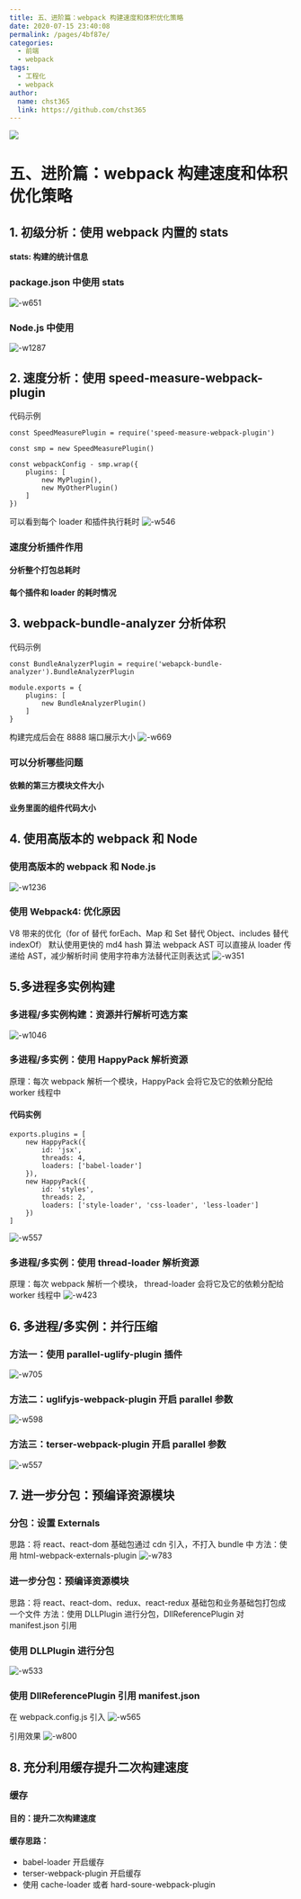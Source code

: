 ```yaml
---
title: 五、进阶篇：webpack 构建速度和体积优化策略
date: 2020-07-15 23:40:08
permalink: /pages/4bf87e/
categories:
  - 前端
  - webpack
tags:
  - 工程化
  - webpack
author:
  name: chst365
  link: https://github.com/chst365
---
```


![](https://cdn.jsdelivr.net/gh/chst365/bolgImgs/imgs/topImgs/433.jpg)

# 五、进阶篇：webpack 构建速度和体积优化策略

## 1. 初级分析：使用 webpack 内置的 stats

#### stats: 构建的统计信息

### package.json 中使用 stats

![-w651](https://upload.smart-lzgz.cn/mweb/2020%2007%2019%2015951715362102%2015948278214224%20.jpg)

### Node.js 中使用

![-w1287](https://upload.smart-lzgz.cn/mweb/2020%2007%2019%2015951715362115%2015948279510261%20.jpg)

## 2. 速度分析：使用 speed-measure-webpack-plugin

代码示例

```
const SpeedMeasurePlugin = require('speed-measure-webpack-plugin')

const smp = new SpeedMeasurePlugin()

const webpackConfig - smp.wrap({
    plugins: [
        new MyPlugin(),
        new MyOtherPlugin()
    ]
})
```

可以看到每个 loader 和插件执行耗时
![-w546](https://upload.smart-lzgz.cn/mweb/2020%2007%2019%2015951715362126%2015951689612034%20.jpg)

### 速度分析插件作用

#### 分析整个打包总耗时

#### 每个插件和 loader 的耗时情况

## 3. webpack-bundle-analyzer 分析体积

代码示例

```
const BundleAnalyzerPlugin = require('webapck-bundle-analyzer').BundleAnalyzerPlugin

module.exports = {
    plugins: [
        new BundleAnalyzerPlugin()
    ]
}
```

构建完成后会在 8888 端口展示大小
![-w669](https://upload.smart-lzgz.cn/mweb/2020%2007%2019%2015951715362141%2015951703125738%20.jpg)

### 可以分析哪些问题

#### 依赖的第三方模块文件大小

#### 业务里面的组件代码大小

## 4. 使用高版本的 webpack 和 Node

### 使用高版本的 webpack 和 Node.js

![-w1236](https://upload.smart-lzgz.cn/mweb/2021%2009%2014%2016315995711184%2015952573215784%20.jpg)

### 使用 Webpack4: 优化原因

V8 带来的优化（for of 替代 forEach、Map 和 Set 替代 Object、includes 替代 indexOf）
默认使用更快的 md4 hash 算法
webpack AST 可以直接从 loader 传递给 AST，减少解析时间
使用字符串方法替代正则表达式
![-w351](https://upload.smart-lzgz.cn/mweb/2021%2009%2014%2016315995711199%2015952580339623%20.jpg)

## 5.多进程多实例构建

### 多进程/多实例构建：资源并行解析可选方案

![-w1046](https://upload.smart-lzgz.cn/mweb/2021%2009%2014%2016315995711211%2015963614280857%20.jpg)

### 多进程/多实例：使用 HappyPack 解析资源

原理：每次 webpack 解析一个模块，HappyPack 会将它及它的依赖分配给 worker 线程中

#### 代码实例

```
exports.plugins = [
    new HappyPack({
        id: 'jsx',
        threads: 4,
        loaders: ['babel-loader']
    }),
    new HappyPack({
        id: 'styles',
        threads: 2,
        loaders: ['style-loader', 'css-loader', 'less-loader']
    })
]

```

![-w557](https://upload.smart-lzgz.cn/mweb/2021%2009%2014%2016315995711225%2015963617670933%20.jpg)

### 多进程/多实例：使用 thread-loader 解析资源

原理：每次 webpack 解析一个模块， thread-loader 会将它及它的依赖分配给 worker 线程中
![-w423](https://upload.smart-lzgz.cn/mweb/2021%2009%2014%2016315995711239%2015963620661300%20.jpg)

## 6. 多进程/多实例：并行压缩

### 方法一：使用 parallel-uglify-plugin 插件

![-w705](https://upload.smart-lzgz.cn/mweb/2021%2009%2014%2016315995711252%2015963631053459%20.jpg)

### 方法二：uglifyjs-webpack-plugin 开启 parallel 参数

![-w598](https://upload.smart-lzgz.cn/mweb/2021%2009%2014%2016315995711265%2015963631484565%20.jpg)

### 方法三：terser-webpack-plugin 开启 parallel 参数

![-w557](https://upload.smart-lzgz.cn/mweb/2021%2009%2014%2016315995711278%2015963632255671%20.jpg)

## 7. 进一步分包：预编译资源模块

### 分包：设置 Externals

思路：将 react、react-dom 基础包通过 cdn 引入，不打入 bundle 中
方法：使用 html-webpack-externals-plugin
![-w783](https://upload.smart-lzgz.cn/mweb/2021%2009%2014%2016315995711292%2015963636390348%20.jpg)

### 进一步分包：预编译资源模块

思路：将 react、react-dom、redux、react-redux 基础包和业务基础包打包成一个文件
方法：使用 DLLPlugin 进行分包，DllReferencePlugin 对 manifest.json 引用

### 使用 DLLPlugin 进行分包

![-w533](https://upload.smart-lzgz.cn/mweb/2021%2009%2014%2016315995711311%2015963640978232%20.jpg)

### 使用 DllReferencePlugin 引用 manifest.json

在 webpack.config.js 引入
![-w565](https://upload.smart-lzgz.cn/mweb/2021%2009%2014%2016315995711325%2015963642608636%20.jpg)

引用效果
![-w800](https://upload.smart-lzgz.cn/mweb/2021%2009%2014%2016315995711339%2015963642809426%20.jpg)

## 8. 充分利用缓存提升二次构建速度

### 缓存

#### 目的：提升二次构建速度

#### 缓存思路：

- babel-loader 开启缓存
- terser-webpack-plugin 开启缓存
- 使用 cache-loader 或者 hard-soure-webpack-plugin
